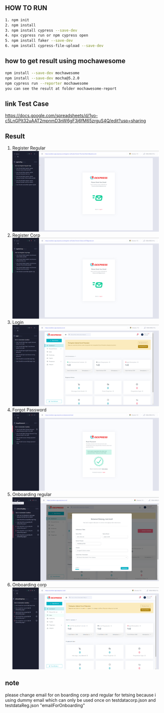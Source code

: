 ## HOW TO RUN
```bash 
1. npm init
2. npm install
3. npm install cypress --save-dev
4. npx cypress run or npm cypress open
5. npm install faker --save-dev
6. npm install cypress-file-upload --save-dev
```
## how to get result using mochawesome
```bash 
npm install --save-dev mochawesome
npm install --save-dev mocha@5.2.0
npm cypress run --reporter mochawesome
you can see the result at folder mochawesome-report
```

## link Test Case
https://docs.google.com/spreadsheets/d/1yo-c5LnGPlt32uAAT2mpnmD3nW6gF3j6fM65zrguS4Q/edit?usp=sharing

## Result
1. Register Regular 
![Alt text](image.png)
2. Register Corp
![Alt text](image-1.png)
3. Login
![Alt text](image-2.png)
4. Forgot Password
![Alt text](image-3.png)
5. Onboarding regular
![Alt text](image-4.png)
6. Onboarding corp
![Alt text](image-5.png)

## note
please change email for on boarding corp and regular for tetsing because i using dummy email which can only be used once on testdatacorp.json and testdataReg.json "emailForOnboarding"
